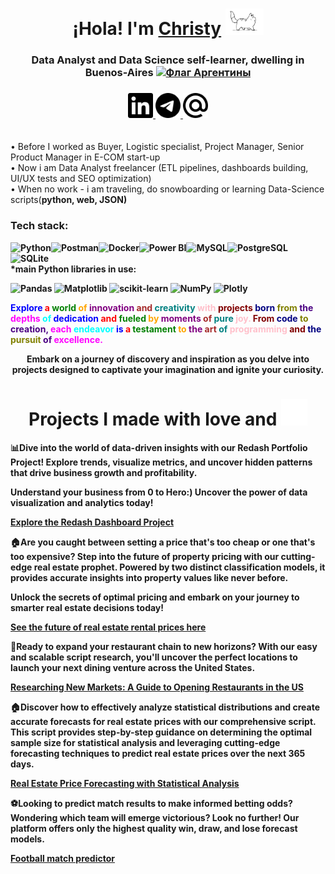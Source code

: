 <h1 align="center">¡Hola! I'm <a href="https://www.linkedin.com/in/christy-matryonina/" target="_blank">Christy</a> 
<img src="https://github.com/Christymacarena/Christymacarena/blob/main/cat.gif" height="42"/></h1>
<h3 align="center">Data Analyst and Data Science self-learner, dwelling in Buenos-Aires <a href="https://ogeo.info/flags/flag-argentiny" target="_blank"><img alt="Флаг Аргентины"
src="https://ogeo.info/wp-content/uploads/2023/02/flag-argentiny-foto.png" width="30" height="20" /></a> </h3>
<h3 align="center">
  <a href="https://www.linkedin.com/in/christy-matryonina/" target="_blank">
    <img src="https://github.com/Christymacarena/Christymacarena/blob/main/linkedin.svg" width="40" height="40" alt="LinkedIn">
</a>
  <a href="https://t.me/christymacarena" target="_blank">
    <img src="https://github.com/Christymacarena/Christymacarena/blob/main/telegram.svg" width="40" height="40" alt="Telegram">
</a>
<a href="mailto:christymacarena.024@gmail.com" target="_blank">
  <img src="https://github.com/Christymacarena/Christymacarena/blob/main/maildotru.svg" width="40" height="40" alt="Gmail">
</a>

</h3>
<br/>•  Before I worked as Buyer, Logistic specialist, Project Manager, Senior Product Manager in E-COM start-up
<br/>•  Now i am Data Analyst freelancer (ETL pipelines, dashboards building, UI/UX tests and SEO optimization) 
<br/>•  When no work - i am traveling, do snowboarding or learning Data-Science scripts(<strong>python, web, JSON)</br>

<h3 align="left">Tech stack:</h3>
<img src="https://img.shields.io/badge/python-3670A0?style=for-the-badge&logo=python&logoColor=ffdd54" alt="Python"><img src="https://img.shields.io/badge/Postman-FF6C37?style=for-the-badge&logo=postman&logoColor=white" alt="Postman"><img src="https://img.shields.io/badge/docker-%230db7ed.svg?style=for-the-badge&logo=docker&logoColor=white" alt="Docker"><img src="https://img.shields.io/badge/power_bi-F2C811?style=for-the-badge&logo=powerbi&logoColor=black" alt="Power BI"><img src="https://img.shields.io/badge/mysql-%2300f.svg?style=for-the-badge&logo=mysql&logoColor=white" alt="MySQL"><img src="https://img.shields.io/badge/postgres-%23316192.svg?style=for-the-badge&logo=postgresql&logoColor=white" alt="PostgreSQL"><img src="https://img.shields.io/badge/sqlite-%2307405e.svg?style=for-the-badge&logo=sqlite&logoColor=white" alt="SQLite">
<br/>*main Python libraries in use:
  
![Pandas](https://img.shields.io/badge/pandas-%23150458.svg?style=for-the-badge&logo=pandas&logoColor=white)
![Matplotlib](https://img.shields.io/badge/Matplotlib-%23ffffff.svg?style=for-the-badge&logo=Matplotlib&logoColor=black)
![scikit-learn](https://img.shields.io/badge/scikit--learn-%23F7931E.svg?style=for-the-badge&logo=scikit-learn&logoColor=white)
![NumPy](https://img.shields.io/badge/numpy-%23013243.svg?style=for-the-badge&logo=numpy&logoColor=white)
![Plotly](https://img.shields.io/badge/Plotly-%233F4F75.svg?style=for-the-badge&logo=plotly&logoColor=white)
<br/>

<!DOCTYPE html>
<html lang="en">
<head>
<meta charset="UTF-8">
<meta name="viewport" content="width=device-width, initial-scale=1.0">
<title>Colorful Phrase</title>
<style>
  .word1 { color: blue; }
  .word2 { color: red; }
  .word3 { color: green; }
  .word4 { color: orange; }
  .word5 { color: purple; }
  .word6 { color: brown; }
  .word7 { color: teal; }
  .word8 { color: pink; }
  .word9 { color: maroon; }
  .word10 { color: navy; }
  .word11 { color: olive; }
  .word12 { color: indigo; }
  .word13 { color: magenta; }
  .word14 { color: cyan; }
</style>
</head>
<body>
<p>
  <span class="word1">Explore</span> 
  <span class="word2">a</span> 
  <span class="word3">world</span> 
  <span class="word4">of</span> 
  <span class="word5">innovation</span> 
  <span class="word6">and</span> 
  <span class="word7">creativity</span> 
  <span class="word8">with</span> 
  <span class="word9">projects</span> 
  <span class="word10">born</span> 
  <span class="word11">from</span> 
  <span class="word12">the</span> 
  <span class="word13">depths</span> 
  <span class="word14">of</span> 
  <span class="word1">dedication</span> 
  <span class="word2">and</span> 
  <span class="word3">fueled</span> 
  <span class="word4">by</span> 
  <span class="word5">moments</span> 
  <span class="word6">of</span> 
  <span class="word7">pure</span> 
  <span class="word8">joy.</span> 
  <span class="word9">From</span> 
  <span class="word10">code</span> 
  <span class="word11">to</span> 
  <span class="word12">creation,</span> 
  <span class="word13">each</span> 
  <span class="word14">endeavor</span> 
  <span class="word1">is</span> 
  <span class="word2">a</span> 
  <span class="word3">testament</span> 
  <span class="word4">to</span> 
  <span class="word5">the</span> 
  <span class="word6">art</span> 
  <span class="word7">of</span> 
  <span class="word8">programming</span> 
  <span class="word9">and</span> 
  <span class="word10">the</span> 
  <span class="word11">pursuit</span> 
  <span class="word12">of</span> 
  <span class="word13">excellence.</span>
</p>
</body>
</html>



<div align="center">
Embark on a journey of discovery and inspiration as you delve into projects designed to captivate your imagination and ignite your curiosity.

  <h1>Projects I made with love and 
  <img src="https://github.com/Christymacarena/Christymacarena/blob/main/colors-rainbow.gif" width="42" height="42"></h1>
</div>

📊Dive into the world of data-driven insights with our Redash Portfolio Project! Explore trends, visualize metrics, and uncover hidden patterns that drive business growth and profitability.

Understand your business from 0 to Hero:) Uncover the power of data visualization and analytics today! 

[Explore the Redash Dashboard Project](https://github.com/Christymacarena/redash)

🏠Are you caught between setting a price that's too cheap or one that's too expensive? Step into the future of property pricing with our cutting-edge real estate prophet. Powered by two distinct classification models, it provides accurate insights into property values like never before.

Unlock the secrets of optimal pricing and embark on your journey to smarter real estate decisions today!

[See the future of real estate rental prices here](https://github.com/Christymacarena/rentalpriceprophet)

🚀Ready to expand your restaurant chain to new horizons? With our easy and scalable script research, you'll uncover the perfect locations to launch your next dining venture across the United States.

[Researching New Markets: A Guide to Opening Restaurants in the US](https://github.com/Christymacarena/fastfoodrestaurants)

🏠Discover how to effectively analyze statistical distributions and create accurate forecasts for real estate prices with our comprehensive script. This script provides step-by-step guidance on determining the optimal sample size for statistical analysis and leveraging cutting-edge forecasting techniques to predict real estate prices over the next 365 days.

[Real Estate Price Forecasting with Statistical Analysis](https://github.com/Christymacarena/Forecast365days)

⚽Looking to predict match results to make informed betting odds? Wondering which team will emerge victorious? Look no further! Our platform offers only the highest quality win, draw, and lose forecast models.

[Football match predictor](https://github.com/Christymacarena/footballforecast)
